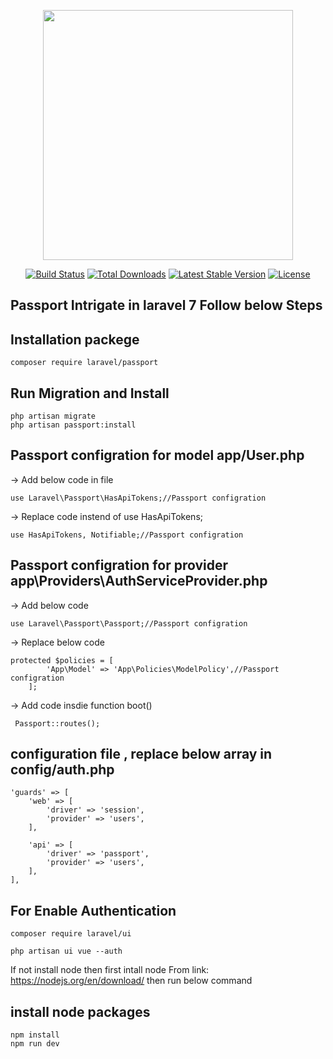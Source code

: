 <p align="center"><img src="https://res.cloudinary.com/dtfbvvkyp/image/upload/v1566331377/laravel-logolockup-cmyk-red.svg" width="400"></p>

<p align="center">
<a href="https://travis-ci.org/laravel/framework"><img src="https://travis-ci.org/laravel/framework.svg" alt="Build Status"></a>
<a href="https://packagist.org/packages/laravel/framework"><img src="https://poser.pugx.org/laravel/framework/d/total.svg" alt="Total Downloads"></a>
<a href="https://packagist.org/packages/laravel/framework"><img src="https://poser.pugx.org/laravel/framework/v/stable.svg" alt="Latest Stable Version"></a>
<a href="https://packagist.org/packages/laravel/framework"><img src="https://poser.pugx.org/laravel/framework/license.svg" alt="License"></a>
</p>

## Passport Intrigate in laravel 7 Follow below Steps

## Installation packege
```
composer require laravel/passport
```

## Run Migration and Install
```
php artisan migrate
php artisan passport:install
```

## Passport configration for model app/User.php
-> Add below code in file <br>
```
use Laravel\Passport\HasApiTokens;//Passport configration
```

-> Replace code instend of use HasApiTokens;<br>
```
use HasApiTokens, Notifiable;//Passport configration
```

## Passport configration for provider app\Providers\AuthServiceProvider.php

-> Add below code <br>
```
use Laravel\Passport\Passport;//Passport configration
```

-> Replace below code <br>
```
protected $policies = [
        'App\Model' => 'App\Policies\ModelPolicy',//Passport configration
    ];
```     
-> Add code insdie function boot() <br>
```
 Passport::routes(); 
```

## configuration file , replace below array in config/auth.php <br>
```
'guards' => [
    'web' => [
        'driver' => 'session',
        'provider' => 'users',
    ],

    'api' => [
        'driver' => 'passport',
        'provider' => 'users',
    ],
],
```

## For Enable Authentication <br>
```
composer require laravel/ui

php artisan ui vue --auth
```
If not install node then first intall node From
link: https://nodejs.org/en/download/ then run below command

## install node packages <br>
```
npm install
npm run dev
```



